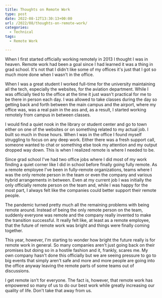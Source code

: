 ```yaml
---
title: Thoughts on Remote Work
type: post
date: 2022-08-12T13:30:13+00:00
url: /2022/08/thoughts-on-remote-work/
categories:
  - Technical
tags:
  - Remote Work

---
```

When I first started officially working remotely in 2013 I thought I was in heaven. Remote work had been a goal since I had learned it was a thing in grad school. It's not that I didn't like some of my offices it's just that I got so much more done when I wasn't in the office.

When I was a great student I worked full-time for the university maintaining all the tech, especially the websites, for the aviation department. While I was officially tied to the office at the time it just wasn't practical for me to be there in person each day. I was allowed to take classes during the day so getting back and forth between the main campus and the airport, where my office was, was a real pain in the ass and, as a result, I started working remotely from campus in between classes.

I would find a quiet nook in the library or student center and go to town either on one of the websites or on something related to my actual job. I built so much in those hours. When I was in the office I found myself struggling to focus on any deep work. Either there was a fresh support call, someone wanted to chat or something else took my attention and my output dropped way down. This is when I realized remote is where I needed to be.

Since grad school I've had two office jobs where I did most of my work finding a quiet corner like I did in school before finally going fully remote. As a remote employee I've been in fully-remote organizations, teams where I was the only remote person in the team or even the company and various hybrid arrangements in between. Even at my current job I was initially the only officially remote person on the team and, while I was happy for the most part, I always felt like the companies could better support their remote people.

The pandemic turned pretty much all the remaining problems with being remote around. Instead of being the only remote person on the team, suddenly everyone was remote and the company really invented to make the transition successful. It really felt like, at least as a remote employee, that the future of remote work was bright and things were finally coming together.

This year, however, I'm starting to wonder how bright the future really is for remote work in general. So many companies aren't just going back on their promises but doing so in a hostile fashion and it, frankly, scares me. My own company hasn't done this officially but we are seeing pressure to go to big events that simply aren't safe and more and more people are going into the office anyway leaving the remote parts of some teams out of discussions.

I get remote isn't for everyone. The fact is, however, that remote work has empowered so many of us to do our best work while greatly increasing our quality of life. Don't take that away from us.